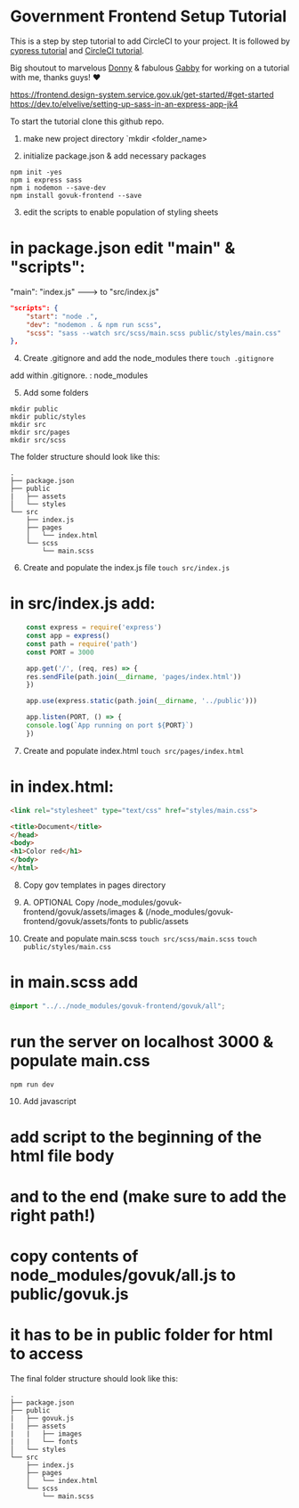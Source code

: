 # Government Frontend Setup Tutorial

This is a step by step tutorial to add CircleCI to your project. It is followed by [cypress tutorial](https://github.com/PatMiekina/cypress-tutorial) and [CircleCI tutorial](https://github.com/PatMiekina/circleCI-tutorial).


Big shoutout to marvelous [Donny](https://github.com/donnyhyon) & fabulous [Gabby](https://github.com/gab-bernotaite) for working on a tutorial with me, thanks guys! ❤️

https://frontend.design-system.service.gov.uk/get-started/#get-started 
https://dev.to/elvelive/setting-up-sass-in-an-express-app-jk4

To start the tutorial clone this github repo.

1. make new project directory
`mkdir <folder_name>

2. initialize package.json & add necessary packages
```
npm init -yes
npm i express sass 
npm i nodemon --save-dev
npm install govuk-frontend --save
```

3. edit the scripts to enable population of styling sheets

# in package.json edit "main" & "scripts":

"main": "index.js" ---> to "src/index.js"
```json
"scripts": {
    "start": "node .",
    "dev": "nodemon . & npm run scss", 
    "scss": "sass --watch src/scss/main.scss public/styles/main.css" 
},
```

4. Create .gitignore and add the node_modules there
`touch .gitignore` 

add within .gitignore. :
node_modules 

5. Add some folders
```
mkdir public
mkdir public/styles
mkdir src
mkdir src/pages
mkdir src/scss
```

The folder structure should look like this:

```
.
├── package.json
├── public
|   ├── assets
│   └── styles
└── src
    ├── index.js
    ├── pages
    │   └── index.html
    └── scss
        └── main.scss

```


6. Create and populate the index.js file
`touch src/index.js`

# in src/index.js add: 
```javascript
    const express = require('express')
    const app = express()
    const path = require('path')
    const PORT = 3000

    app.get('/', (req, res) => {
    res.sendFile(path.join(__dirname, 'pages/index.html'))
    })

    app.use(express.static(path.join(__dirname, '../public')))

    app.listen(PORT, () => {
    console.log(`App running on port ${PORT}`)
    })
```

7. Create and populate index.html
`touch src/pages/index.html`

# in index.html:

```html
<link rel="stylesheet" type="text/css" href="styles/main.css">

<title>Document</title>
</head>
<body>
<h1>Color red</h1>
</body>
</html>
```

8. Copy gov templates in pages directory

8. A. OPTIONAL Copy  /node_modules/govuk-frontend/govuk/assets/images &  (/node_modules/govuk-frontend/govuk/assets/fonts to public/assets

9. Create and populate main.scss
`touch src/scss/main.scss`
`touch public/styles/main.css`

# in main.scss add 
```css
@import "../../node_modules/govuk-frontend/govuk/all";
```

# run the server on localhost 3000 & populate main.css
`npm run dev`

10. Add javascript

# add script to the beginning of the html file body
<script>document.body.className = ((document.body.className) ? document.body.className + ' js-enabled' : 'js-enabled');</script>

# and to the end (make sure to add the right path!)
<script src="./govuk.js"></script>
<script>window.GOVUKFrontend.initAll()</script>

# copy contents of node_modules/govuk/all.js to public/govuk.js
# it has to be in public folder for html to access

The final folder structure should look like this:

```
.
├── package.json
├── public
|   ├── govuk.js
|   ├── assets
|   |   ├── images
|   |   └── fonts
│   └── styles
└── src
    ├── index.js
    ├── pages
    │   └── index.html
    └── scss
        └── main.scss

```